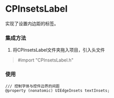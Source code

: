 # CPInsetsLabel
实现了设置内边距的标签。

### 集成方法
   1. 将CPInsetsLabel文件夹拖入项目，引入头文件 
   > #import "CPInsetsLabel.h"

### 使用
  ```
  /// 控制字体与控件边界的间距
  @property (nonatomic) UIEdgeInsets textInsets;
  ```
